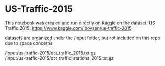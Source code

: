 # US-Traffic-2015

This notebook was created and run directly on Kaggle on the dataset: US Traffic 2015: https://www.kaggle.com/jboysen/us-traffic-2015

datasets are organized under the /input folder, but not included on this repo due to space concerns

/input/us-traffic-2015/dot_traffic_2015.txt.gz  
/input/us-traffic-2015/dot_traffic_stations_2015.txt.gz
